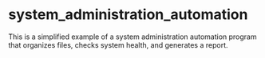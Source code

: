 # system_administration_automation
This is a simplified example of a system administration automation program that organizes files, checks system health, and generates a report.
